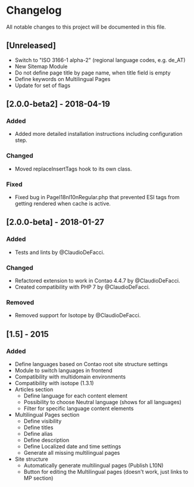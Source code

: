 # Changelog
All notable changes to this project will be documented in this file.

## [Unreleased]
- Switch to "ISO 3166-1 alpha-2" (regional language codes, e.g. de_AT)
- New Sitemap Module
- Do not define page title by page name, when title field is empty
- Define keywords on Multilingual Pages
- Update for set of flags

## [2.0.0-beta2] - 2018-04-19
### Added
- Added more detailed installation instructions including configuration step.

### Changed
- Moved replaceInsertTags hook to its own class.

### Fixed
- Fixed bug in PageI18nl10nRegular.php that prevented ESI tags from getting rendered when cache is active.

## [2.0.0-beta] - 2018-01-27
### Added
- Tests and lints by @ClaudioDeFacci.

### Changed
- Refactored extension to work in Contao 4.4.7 by @ClaudioDeFacci.
- Created compatibility with PHP 7 by @ClaudioDeFacci.

### Removed
- Removed support for Isotope by @ClaudioDeFacci.

## [1.5] - 2015
### Added
- Define languages based on Contao root site structure settings
- Module to switch languages in frontend
- Compatibility with multidomain environments
- Compatibility with isotope (1.3.1)
- Articles section
    - Define language for each content element
    - Possibility to choose Neutral language (shows for all languages)
    - Filter for specific language content elements
- Multilingual Pages section
    - Define visibility
    - Define titles
    - Define alias
    - Define description
    - Define Localized date and time settings
    - Generate all missing multilingual pages
- Site structure
    - Automatically generate multilingual pages (Publish L10N)
    - Button for editing the Multilingual pages (doesn't work, just links to MP section)
